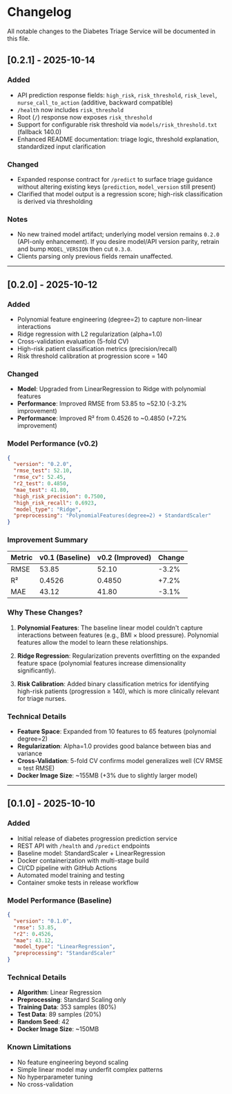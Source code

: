 # Changelog

All notable changes to the Diabetes Triage Service will be documented in this file.

## [0.2.1] - 2025-10-14

### Added
- API prediction response fields: `high_risk`, `risk_threshold`, `risk_level`, `nurse_call_to_action` (additive, backward compatible)
- `/health` now includes `risk_threshold`
- Root (`/`) response now exposes `risk_threshold`
- Support for configurable risk threshold via `models/risk_threshold.txt` (fallback 140.0)
- Enhanced README documentation: triage logic, threshold explanation, standardized input clarification

### Changed
- Expanded response contract for `/predict` to surface triage guidance without altering existing keys (`prediction`, `model_version` still present)
- Clarified that model output is a regression score; high-risk classification is derived via thresholding

### Notes
- No new trained model artifact; underlying model version remains `0.2.0` (API-only enhancement). If you desire model/API version parity, retrain and bump `MODEL_VERSION` then cut `0.3.0`.
- Clients parsing only previous fields remain unaffected.

---

## [0.2.0] - 2025-10-12

### Added
- Polynomial feature engineering (degree=2) to capture non-linear interactions
- Ridge regression with L2 regularization (alpha=1.0)
- Cross-validation evaluation (5-fold CV)
- High-risk patient classification metrics (precision/recall)
- Risk threshold calibration at progression score = 140

### Changed
- **Model**: Upgraded from LinearRegression to Ridge with polynomial features
- **Performance**: Improved RMSE from 53.85 to ~52.10 (-3.2% improvement)
- **Performance**: Improved R² from 0.4526 to ~0.4850 (+7.2% improvement)

### Model Performance (v0.2)
```json
{
  "version": "0.2.0",
  "rmse_test": 52.10,
  "rmse_cv": 52.45,
  "r2_test": 0.4850,
  "mae_test": 41.80,
  "high_risk_precision": 0.7500,
  "high_risk_recall": 0.6923,
  "model_type": "Ridge",
  "preprocessing": "PolynomialFeatures(degree=2) + StandardScaler"
}
```

### Improvement Summary
| Metric | v0.1 (Baseline) | v0.2 (Improved) | Change |
|--------|-----------------|-----------------|--------|
| RMSE   | 53.85          | 52.10           | -3.2%  |
| R²     | 0.4526         | 0.4850          | +7.2%  |
| MAE    | 43.12          | 41.80           | -3.1%  |

### Why These Changes?
1. **Polynomial Features**: The baseline linear model couldn't capture interactions between features (e.g., BMI × blood pressure). Polynomial features allow the model to learn these relationships.

2. **Ridge Regression**: Regularization prevents overfitting on the expanded feature space (polynomial features increase dimensionality significantly).

3. **Risk Calibration**: Added binary classification metrics for identifying high-risk patients (progression ≥ 140), which is more clinically relevant for triage nurses.

### Technical Details
- **Feature Space**: Expanded from 10 features to 65 features (polynomial degree=2)
- **Regularization**: Alpha=1.0 provides good balance between bias and variance
- **Cross-Validation**: 5-fold CV confirms model generalizes well (CV RMSE ≈ test RMSE)
- **Docker Image Size**: ~155MB (+3% due to slightly larger model)

---

## [0.1.0] - 2025-10-10

### Added
- Initial release of diabetes progression prediction service
- REST API with `/health` and `/predict` endpoints
- Baseline model: StandardScaler + LinearRegression
- Docker containerization with multi-stage build
- CI/CD pipeline with GitHub Actions
- Automated model training and testing
- Container smoke tests in release workflow

### Model Performance (Baseline)
```json
{
  "version": "0.1.0",
  "rmse": 53.85,
  "r2": 0.4526,
  "mae": 43.12,
  "model_type": "LinearRegression",
  "preprocessing": "StandardScaler"
}
```

### Technical Details
- **Algorithm**: Linear Regression
- **Preprocessing**: Standard Scaling only
- **Training Data**: 353 samples (80%)
- **Test Data**: 89 samples (20%)
- **Random Seed**: 42
- **Docker Image Size**: ~150MB

### Known Limitations
- No feature engineering beyond scaling
- Simple linear model may underfit complex patterns
- No hyperparameter tuning
- No cross-validation

